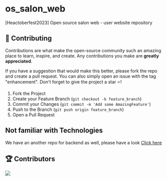 # os_salon_web
[Heactoberfest2023] Open source salon web - user website repository

<!-- CONTRIBUTING -->

## 🥇 Contributing

Contributions are what make the open-source community such an amazing place to learn, inspire, and create. Any contributions you make are **greatly appreciated**.

If you have a suggestion that would make this better, please fork the repo and create a pull request. You can also simply open an issue with the tag "enhancement".
Don't forget to give the project a star ⭐!

1. Fork the Project
2. Create your Feature Branch (`git checkout -b feature_branch`)
3. Commit your Changes (`git commit -m 'Add some AmazingFeature'`)
4. Push to the Branch (`git push origin feature_branch`)
5. Open a Pull Request

## Not familiar with Technologies

We have an another repo for backend as well, please have a look <a href="https://github.com/iammadanlal/os_salon_server">Click here</a>

## 🏆 Contributors

<a href = "https://github.com/iammadanlal/os_salon_web/graphs/contributors">
  <img src = "https://contrib.rocks/image?repo=iammadanlal/os_salon_web"/>
</a>
